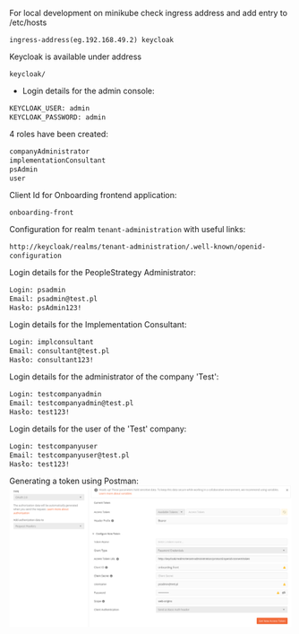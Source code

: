 For local development on minikube check ingress address and add entry to /etc/hosts 
```
ingress-address(eg.192.168.49.2) keycloak
```

Keycloak is available under address
```
keycloak/
```

* Login details for the admin console:
```
KEYCLOAK_USER: admin
KEYCLOAK_PASSWORD: admin
```

4 roles have been created:
```
companyAdministrator
implementationConsultant
psAdmin
user

```
Client Id for Onboarding frontend application:
```
onboarding-front
```

Configuration for realm `tenant-administration` with useful links:
```
http://keycloak/realms/tenant-administration/.well-known/openid-configuration
```

Login details for the PeopleStrategy Administrator:
```
Login: psadmin
Email: psadmin@test.pl
Hasło: psAdmin123!
```

Login details for the Implementation Consultant:
```
Login: implconsultant
Email: consultant@test.pl
Hasło: consultant123!
```

Login details for the administrator of the company 'Test':
```
Login: testcompanyadmin
Email: testcompanyadmin@test.pl
Hasło: test123!
```
Login details for the user of the 'Test' company:
```
Login: testcompanyuser
Email: testcompanyuser@test.pl
Hasło: test123!
```
Generating a token using Postman:
![](./authentication.png)

